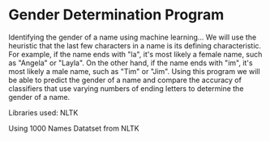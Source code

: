 # Gender Determination Program
Identifying the gender of a name using machine learning... We will use the heuristic that the last few characters in a name is its defining characteristic. For example, if the name ends with "la", it's most likely a female name, such as "Angela" or "Layla". On the other hand, if the name ends with "im", it's most likely a male name, such as "Tim" or "Jim". Using this program we will be able to predict the gender of a name and compare the accuracy of classifiers that use varying numbers of ending letters to determine the gender of a name.

Libraries used: NLTK

Using 1000 Names Datatset from NLTK

